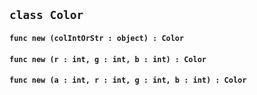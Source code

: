 ## ```class Color```


#### ```func new (colIntOrStr : object) : Color```

#### ```func new (r : int, g : int, b : int) : Color```

#### ```func new (a : int, r : int, g : int, b : int) : Color```

